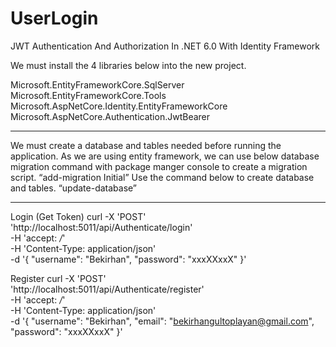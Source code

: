 # UserLogin
JWT Authentication And Authorization In .NET 6.0 With Identity Framework


We must install the 4 libraries below into the new project. 

Microsoft.EntityFrameworkCore.SqlServer 
Microsoft.EntityFrameworkCore.Tools 
Microsoft.AspNetCore.Identity.EntityFrameworkCore 
Microsoft.AspNetCore.Authentication.JwtBearer 


----------------------------------------------------------------------------------------------------------------------------------

We must create a database and tables needed before running the application. As we are using entity framework, we can use below database migration command with package manger console to create a migration script. 
“add-migration Initial” 
Use the command below to create database and tables. 
“update-database” 

----------------------------------------------------------------------------------------------------------------------------------
Login (Get Token)
            curl -X 'POST' \
              'http://localhost:5011/api/Authenticate/login' \
              -H 'accept: */*' \
              -H 'Content-Type: application/json' \
              -d '{
              "username": "Bekirhan",
              "password": "xxxXXxxX"
            }'

Register 
            curl -X 'POST' \
              'http://localhost:5011/api/Authenticate/register' \
              -H 'accept: */*' \
              -H 'Content-Type: application/json' \
              -d '{
              "username": "Bekirhan",
              "email": "bekirhangultoplayan@gmail.com",
              "password": "xxxXXxxX"
            }'

